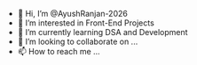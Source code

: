 - 👋 Hi, I’m @AyushRanjan-2026
- 👀 I’m interested in Front-End Projects
- 🌱 I’m currently learning DSA and Development
- 💞️ I’m looking to collaborate on ...
- 📫 How to reach me ...

<!---
AyushRanjan-2026/AyushRanjan-2026 is a ✨ special ✨ repository because its `README.md` (this file) appears on your GitHub profile.
You can click the Preview link to take a look at your changes.
--->
